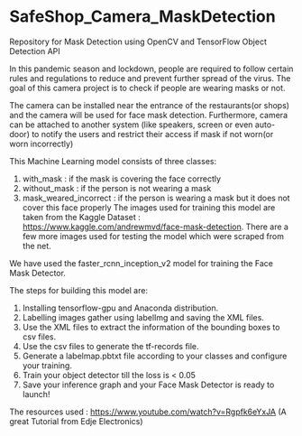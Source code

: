 # SafeShop_Camera_MaskDetection
Repository for Mask Detection using OpenCV and TensorFlow Object Detection API

In this pandemic season and lockdown, people are required to follow certain rules and regulations to reduce and prevent further spread of the virus. 
The goal of this camera project is to check if people are wearing masks or not.

The camera can be installed near the entrance of the restaurants(or shops) and the camera will be used for face mask detection. 
Furthermore, camera can be attached to another system (like speakers, screen or even auto-door) to notify the users and restrict their access if mask if not worn(or worn incorrectly)

This Machine Learning model consists of three classes:
  1. with_mask : if the mask is covering the face correctly
  2. without_mask : if the person is not wearing a mask
  3. mask_weared_incorrect : if the person is wearing a mask but it does not cover this face properly
The images used for training this model are taken from the Kaggle Dataset : https://www.kaggle.com/andrewmvd/face-mask-detection.
There are a few more images used for testing the model which were scraped from the net.

We have used the faster_rcnn_inception_v2 model for training the Face Mask Detector.

The steps for building this model are:
  1. Installing tensorflow-gpu and Anaconda distribution.
  2. Labelling images gather using labelImg and saving the XML files.
  3. Use the XML files to extract the information of the bounding boxes to csv files.
  4. Use the csv files to generate the tf-records file.
  5. Generate a labelmap.pbtxt file according to your classes and configure your training.
  6. Train your object detector till the loss is < 0.05
  7. Save your inference graph and your Face Mask Detector is ready to launch!
  
  The resources used : https://www.youtube.com/watch?v=Rgpfk6eYxJA (A great Tutorial from Edje Electronics)
